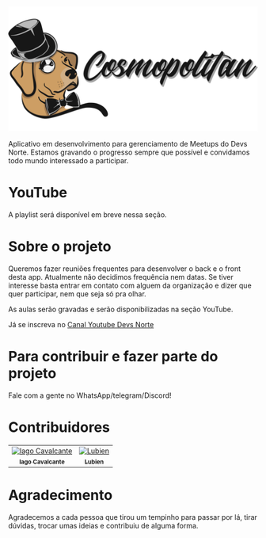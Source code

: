 <p align="center">
    <img src="resources/assets/public/cosmopolitan-logo-full.png" style="max-height: 300px; height: 100%;" >
</p>

Aplicativo em desenvolvimento para gerenciamento de Meetups do Devs Norte. Estamos gravando o progresso sempre que possível e convidamos todo mundo interessado a participar.

# YouTube

A playlist será disponível em breve nessa seção.

# Sobre o projeto

Queremos fazer reuniões frequentes para desenvolver o back e o front desta app. Atualmente não decidimos frequência nem datas. Se tiver interesse basta entrar em contato com alguem da organização e dizer que quer participar, nem que seja só pra olhar.

As aulas serão gravadas e serão disponibilizadas na seção YouTube.

Já se inscreva no [Canal Youtube Devs Norte](https://www.youtube.com/@DevsNorte)

# Para contribuir e fazer parte do projeto

Fale com a gente no WhatsApp/telegram/Discord!

# Contribuidores

<table>
  <tr>
    <td align="center">
      <a href="https://www.linkedin.com/in/iago-a-cavalcante/">
        <img src="https://avatars.githubusercontent.com/u/5131187?v=4" width="100px;" alt="Iago Cavalcante"/><br>
        <sub>
          <b>Iago Cavalcante</b>
        </sub>
      </a>
    </td>
    <td align="center">
      <a href="https://www.linkedin.com/in/lubien/">
        <img src="https://avatars.githubusercontent.com/lubien" width="100px;" alt="Lubien"/><br>
        <sub>
          <b>Lubien</b>
        </sub>
      </a>
    </td>
  </tr>
</table>

# Agradecimento

Agradecemos a cada pessoa que tirou um tempinho para passar por lá, tirar dúvidas, trocar umas ideias e contribuiu de alguma forma.